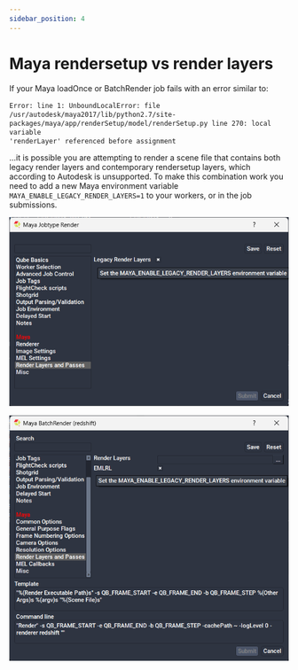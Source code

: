 ```yaml
---
sidebar_position: 4
---
```


# Maya rendersetup vs render layers

If your Maya loadOnce or BatchRender job fails with an error similar to:

```
Error: line 1: UnboundLocalError: file /usr/autodesk/maya2017/lib/python2.7/site-
packages/maya/app/renderSetup/model/renderSetup.py line 270: local variable
'renderLayer' referenced before assignment
```

...it is possible you are attempting to render a scene file that contains both
legacy render layers and contemporary rendersetup layers, which according to
Autodesk is unsupported.  To make this combination work you need to add a new
Maya environment variable `MAYA_ENABLE_LEGACY_RENDER_LAYERS=1` to your
workers, or in the job submissions.

![image](img/0bb7abb0589c943559099c72386ae073.png)

![image](img/ab0bc97ba54b7fa5551b8b495afa4bc6.png)

